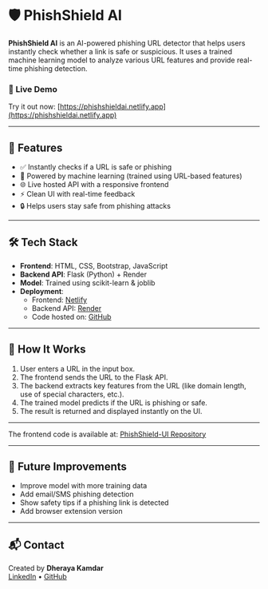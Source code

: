 # 🛡️ PhishShield AI

**PhishShield AI** is an AI-powered phishing URL detector that helps users instantly check whether a link is safe or suspicious. It uses a trained machine learning model to analyze various URL features and provide real-time phishing detection.

### 🔗 Live Demo

Try it out now: [https://phishshieldai.netlify.app](https://phishshieldai.netlify.app)

---

## 🚀 Features

- ✅ Instantly checks if a URL is safe or phishing
- 🧠 Powered by machine learning (trained using URL-based features)
- 🌐 Live hosted API with a responsive frontend
- ⚡ Clean UI with real-time feedback
- 🔒 Helps users stay safe from phishing attacks

---

## 🛠️ Tech Stack

- **Frontend**: HTML, CSS, Bootstrap, JavaScript
- **Backend API**: Flask (Python) + Render
- **Model**: Trained using scikit-learn & joblib
- **Deployment**:
  - Frontend: [Netlify](https://www.netlify.com/)
  - Backend API: [Render](https://render.com/)
  - Code hosted on: [GitHub](https://github.com/dsk2605/phishshieldAI-)

---

## 🧠 How It Works

1. User enters a URL in the input box.
2. The frontend sends the URL to the Flask API.
3. The backend extracts key features from the URL (like domain length, use of special characters, etc.).
4. The trained model predicts if the URL is phishing or safe.
5. The result is returned and displayed instantly on the UI.

---


The frontend code is available at: [PhishShield-UI Repository](https://github.com/dsk2605/PhishShield-UI)

---

## 📍 Future Improvements

- Improve model with more training data
- Add email/SMS phishing detection
- Show safety tips if a phishing link is detected
- Add browser extension version

---

## 📬 Contact

Created by **Dheraya Kamdar**  
[LinkedIn](https://www.linkedin.com/in/dheraya-kamdar-26-) • [GitHub](https://github.com/dsk2605)


